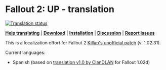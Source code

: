 # Fallout 2: UP - translation
<a href="https://tra.bgforge.net/projects/fallout/up/">
<img src="https://tra.bgforge.net/widgets/fallout/-/up/svg-badge.svg" alt="Translation status" />
</a>

[__Help translating__](https://tra.bgforge.net/projects/fallout/up/)
| [__Download__](https://github.com/BGforgeNet/fallout2-up-translation/releases)
| [__Installation__](https://forum.bgforge.net/viewtopic.php?f=5&p=69)
| [__Discussion__](https://forum.bgforge.net/viewtopic.php?f=5&p=69)
| [__Report issues__](https://github.com/BGforgeNet/fallout2-up-translation/issues)

This is a localization effort for Fallout 2 [Killap's unofficial patch](http://killap.net/fallout2/web/Downloads.html) (v. 1.02.31).

Current languages:
* Spanish (based on [translation v1.0 by ClanDLAN](http://academia.clandlan.net/?page=academia/view&id=371&title=Traduccion_Fallout_2) for Fallout 1.02d)


